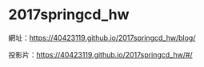 # 2017springcd_hw

網址：https://40423119.github.io/2017springcd_hw/blog/

投影片：https://40423119.github.io/2017springcd_hw/#/
